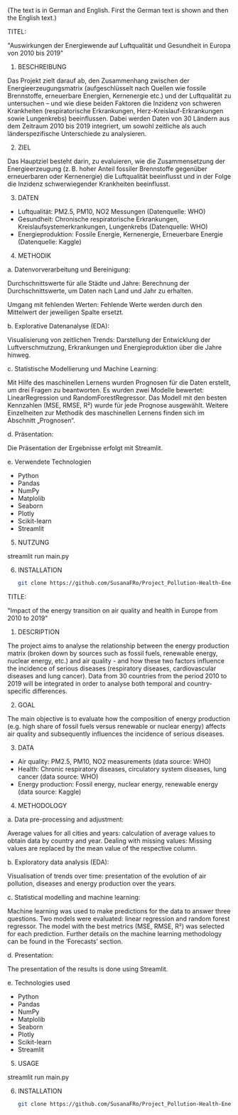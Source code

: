 (The text is in German and English. First the German text is shown and then the English text.)

TITEL:

"Auswirkungen der Energiewende auf Luftqualität und Gesundheit in Europa von 2010 bis 2019"


1. BESCHREIBUNG
   
Das Projekt zielt darauf ab, den Zusammenhang zwischen der Energieerzeugungsmatrix (aufgeschlüsselt nach Quellen wie fossile Brennstoffe, erneuerbare Energien, Kernenergie etc.) und der Luftqualität zu untersuchen – und wie diese beiden Faktoren die Inzidenz von schweren Krankheiten (respiratorische Erkrankungen, Herz-Kreislauf-Erkrankungen sowie Lungenkrebs) beeinflussen. Dabei werden Daten von 30 Ländern aus dem Zeitraum 2010 bis 2019 integriert, um sowohl zeitliche als auch länderspezifische Unterschiede zu analysieren.


2. ZIEL
   
Das Hauptziel besteht darin, zu evaluieren, wie die Zusammensetzung der Energieerzeugung (z. B. hoher Anteil fossiler Brennstoffe gegenüber erneuerbaren oder Kernenergie) die Luftqualität beeinflusst und in der Folge die Inzidenz schwerwiegender Krankheiten beeinflusst.

3. DATEN
- Luftqualität: PM2.5, PM10, NO2 Messungen (Datenquelle: WHO)
- Gesundheit: Chronische respiratorische Erkrankungen, Kreislaufsystemerkrankungen, Lungenkrebs (Datenquelle: WHO)
- Energieproduktion: Fossile Energie, Kernenergie, Erneuerbare Energie (Datenquelle: Kaggle)

4. METHODIK
   
a. Datenvorverarbeitung und Bereinigung:

Durchschnittswerte für alle Städte und Jahre: Berechnung der Durchschnittswerte, um Daten nach Land und Jahr zu erhalten.

Umgang mit fehlenden Werten: Fehlende Werte werden durch den Mittelwert der jeweiligen Spalte ersetzt.

b. Explorative Datenanalyse (EDA):

Visualisierung von zeitlichen Trends: Darstellung der Entwicklung der Luftverschmutzung, Erkrankungen und Energieproduktion über die Jahre hinweg.

c. Statistische Modellierung und Machine Learning:

Mit Hilfe des maschinellen Lernens wurden Prognosen für die Daten erstellt, um drei Fragen zu beantworten. Es wurden zwei Modelle bewertet: LinearRegression und RandomForestRegressor. Das Modell mit den besten Kennzahlen (MSE, RMSE, R²) wurde für jede Prognose ausgewählt. Weitere Einzelheiten zur Methodik des maschinellen Lernens finden sich im Abschnitt „Prognosen“.

d. Präsentation:

Die Präsentation der Ergebnisse erfolgt mit Streamlit.

e. Verwendete Technologien
- Python
- Pandas
- NumPy
- Matplolib
- Seaborn
- Plotly
- Scikit-learn
- Streamlit

5. NUTZUNG

streamlit run main.py

6. INSTALLATION

   ```bash
   git clone https://github.com/SusanaFRo/Project_Pollution-Health-Energy_20250321.git


TITLE:

"Impact of the energy transition on air quality and health in Europe from 2010 to 2019"


1. DESCRIPTION
   
The project aims to analyse the relationship between the energy production matrix (broken down by sources such as fossil fuels, renewable energy, nuclear energy, etc.) and air quality - and how these two factors influence the incidence of serious diseases (respiratory diseases, cardiovascular diseases and lung cancer). Data from 30 countries from the period 2010 to 2019 will be integrated in order to analyse both temporal and country-specific differences.


2. GOAL

The main objective is to evaluate how the composition of energy production (e.g. high share of fossil fuels versus renewable or nuclear energy) affects air quality and subsequently influences the incidence of serious diseases.

3. DATA
- Air quality: PM2.5, PM10, NO2 measurements (data source: WHO)
- Health: Chronic respiratory diseases, circulatory system diseases, lung cancer (data source: WHO)
- Energy production: Fossil energy, nuclear energy, renewable energy (data source: Kaggle)

4. METHODOLOGY
   
a. Data pre-processing and adjustment:

Average values for all cities and years: calculation of average values to obtain data by country and year.
Dealing with missing values: Missing values are replaced by the mean value of the respective column.

b. Exploratory data analysis (EDA):

Visualisation of trends over time: presentation of the evolution of air pollution, diseases and energy production over the years.

c. Statistical modelling and machine learning:

Machine learning was used to make predictions for the data to answer three questions. Two models were evaluated: linear regression and random forest regressor. The model with the best metrics (MSE, RMSE, R²) was selected for each prediction. Further details on the machine learning methodology can be found in the ‘Forecasts’ section.

d. Presentation: 

The presentation of the results is done using Streamlit.

e. Technologies used
- Python
- Pandas
- NumPy
- Matplolib
- Seaborn
- Plotly
- Scikit-learn
- Streamlit

5. USAGE

streamlit run main.py

6. INSTALLATION

   ```bash
   git clone https://github.com/SusanaFRo/Project_Pollution-Health-Energy_20250321.git

